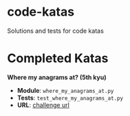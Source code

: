 # code-katas
Solutions and tests for code katas

# Completed Katas

**Where my anagrams at? (5th kyu)**

- **Module**: `where_my_anagrams_at.py`
- **Tests**: `test_where_my_anagrams_at.py`
- **URL**: [challenge url](https://www.codewars.com/kata/where-my-anagrams-at)